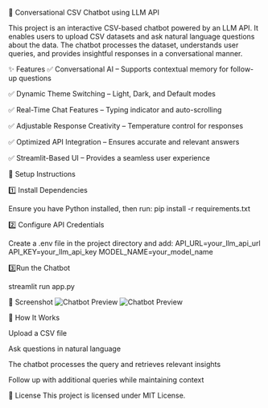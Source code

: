 🚀 Conversational CSV Chatbot using LLM API

This project is an interactive CSV-based chatbot powered by an LLM API. It enables users to upload CSV datasets and ask natural language questions about the data. The chatbot processes the dataset, understands user queries, and provides insightful responses in a conversational manner.

✨ Features
✅ Conversational AI – Supports contextual memory for follow-up questions

✅ Dynamic Theme Switching – Light, Dark, and Default modes

✅ Real-Time Chat Features – Typing indicator and auto-scrolling

✅ Adjustable Response Creativity – Temperature control for responses

✅ Optimized API Integration – Ensures accurate and relevant answers

✅ Streamlit-Based UI – Provides a seamless user experience

🔧 Setup Instructions

1️⃣ Install Dependencies

Ensure you have Python installed, then run:
pip install -r requirements.txt

2️⃣  Configure API Credentials

Create a .env file in the project directory and add:
API_URL=your_llm_api_url
API_KEY=your_llm_api_key
MODEL_NAME=your_model_name

3️⃣Run the Chatbot

streamlit run app.py

📸 Screenshot
![Chatbot Preview](assets/Dark.jpeg)
![Chatbot Preview](assets/Light.jpeg)

🤖 How It Works

Upload a CSV file

Ask questions in natural language

The chatbot processes the query and retrieves relevant insights

Follow up with additional queries while maintaining context

📜 License
This project is licensed under MIT License.

